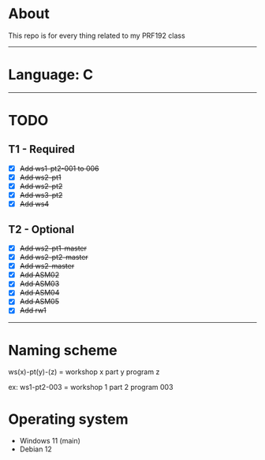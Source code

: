 # About
This repo is for every thing related to my PRF192 class
***
# Language: C
***

# TODO
## T1 - Required
- [x] ~~Add ws1-pt2-001 to 006~~
- [x] ~~Add ws2-pt1~~
- [x] ~~Add ws2-pt2~~
- [x] ~~Add ws3-pt2~~
- [x] ~~Add ws4~~

## T2 - Optional
- [x] ~~Add ws2-pt1-master~~
- [x] ~~Add ws2-pt2-master~~
- [x] ~~Add ws2-master~~
- [x] ~~Add ASM02~~
- [x] ~~Add ASM03~~
- [x] ~~Add ASM04~~
- [x] ~~Add ASM05~~
- [x] ~~Add rw1~~
***

# Naming scheme
ws(x)-pt(y)-(z) = workshop x part y program z

ex: ws1-pt2-003 = workshop 1 part 2 program 003

# Operating system
- Windows 11 (main)
- Debian 12
